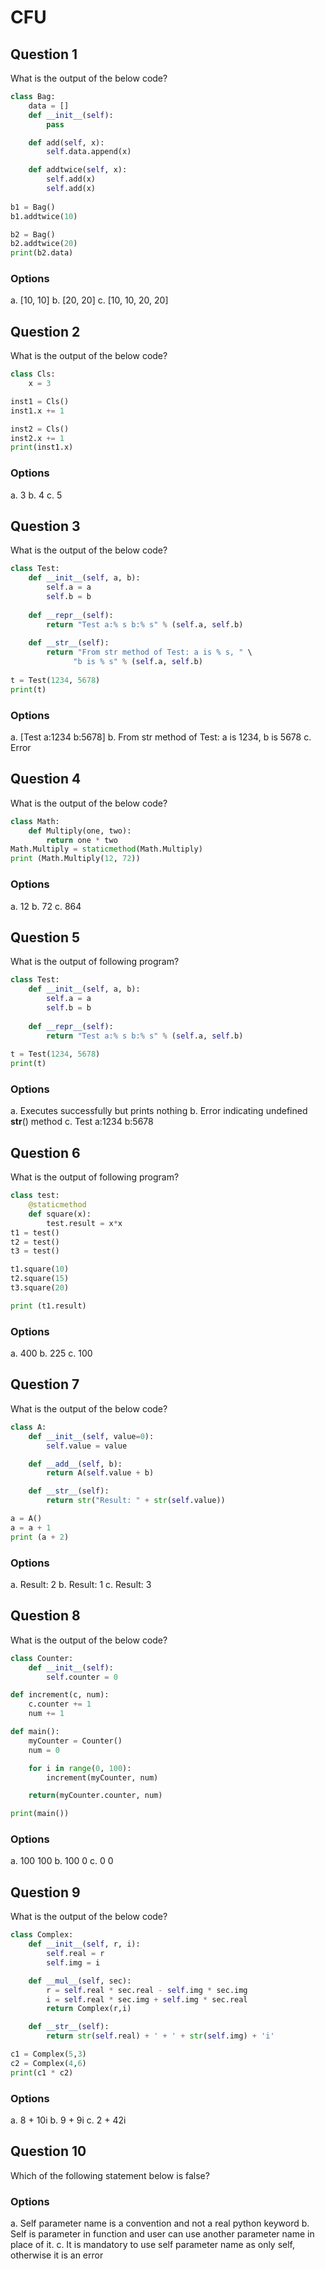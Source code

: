 # CFU

## Question 1
What is the output of the below code?
````python
class Bag:
    data = []
    def __init__(self):
        pass

    def add(self, x):
        self.data.append(x)

    def addtwice(self, x):
        self.add(x)
        self.add(x)
    
b1 = Bag()
b1.addtwice(10)

b2 = Bag()
b2.addtwice(20)
print(b2.data)
````
### Options
a. [10, 10]
b. [20, 20]
c. [10, 10, 20, 20]

## Question 2
What is the output of the below code?
````python
class Cls:
    x = 3

inst1 = Cls()
inst1.x += 1

inst2 = Cls()
inst2.x += 1
print(inst1.x)
````
### Options
a. 3
b. 4
c. 5

## Question 3
What is the output of the below code?
````python
class Test:
    def __init__(self, a, b):
        self.a = a  
        self.b = b  
      
    def __repr__(self):
        return "Test a:% s b:% s" % (self.a, self.b)  
    
    def __str__(self):
        return "From str method of Test: a is % s, " \
              "b is % s" % (self.a, self.b)  
  
t = Test(1234, 5678)
print(t)
````
### Options
a. [Test a:1234 b:5678]
b. From str method of Test: a is 1234, b is 5678
c. Error

## Question 4
What is the output of the below code?
````python
class Math:
    def Multiply(one, two):
        return one * two
Math.Multiply = staticmethod(Math.Multiply)
print (Math.Multiply(12, 72))

````
### Options
a. 12
b. 72
c. 864

## Question 5
What is the output of following program?
````python
class Test:
    def __init__(self, a, b):
        self.a = a  
        self.b = b  
      
    def __repr__(self):
        return "Test a:% s b:% s" % (self.a, self.b)  
      
t = Test(1234, 5678)
print(t)
````
### Options
a. Executes successfully but prints nothing
b. Error indicating undefined __str__() method
c. Test a:1234 b:5678

## Question 6
What is the output of following program?
````python
class test:
    @staticmethod
    def square(x):
        test.result = x*x
t1 = test()
t2 = test()
t3 = test()

t1.square(10)
t2.square(15)
t3.square(20)

print (t1.result)
````
### Options
a. 400
b. 225
c. 100

## Question 7
What is the output of the below code?
````python
class A:
    def __init__(self, value=0):
        self.value = value

    def __add__(self, b):
        return A(self.value + b)

    def __str__(self):
        return str("Result: " + str(self.value))

a = A()
a = a + 1
print (a + 2)
````
### Options
a. Result: 2
b. Result: 1
c. Result: 3

## Question 8
What is the output of the below code?
````python
class Counter:
    def __init__(self):
        self.counter = 0

def increment(c, num):
    c.counter += 1
    num += 1

def main():
    myCounter = Counter()
    num = 0

    for i in range(0, 100):
        increment(myCounter, num)

    return(myCounter.counter, num)

print(main())
````
### Options
a. 100 100
b. 100 0
c. 0 0 

## Question 9
What is the output of the below code?
````python
class Complex:
    def __init__(self, r, i):
        self.real = r
        self.img = i

    def __mul__(self, sec):
        r = self.real * sec.real - self.img * sec.img
        i = self.real * sec.img + self.img * sec.real 
        return Complex(r,i)

    def __str__(self):
        return str(self.real) + ' + ' + str(self.img) + 'i'

c1 = Complex(5,3)
c2 = Complex(4,6)
print(c1 * c2)
````
### Options
a. 8 + 10i
b. 9 + 9i
c. 2 + 42i

## Question 10
Which of the following statement below is false?
### Options
a. Self parameter name is a convention and not a real python keyword
b. Self is parameter in function and user can use another parameter name in place of it.
c. It is mandatory to use self parameter name as only self, otherwise it is an error

